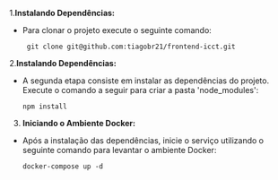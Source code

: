 1.**Instalando Dependências:**

  * Para clonar o projeto execute o seguinte comando:

    ```
     git clone git@github.com:tiagobr21/frontend-icct.git

     ```

2.**Instalando Dependências:**

   * A segunda etapa consiste em instalar as dependências do projeto. Execute o comando a seguir para criar a pasta 'node_modules':

     ```
     npm install

     ```
    
3. **Iniciando o Ambiente Docker:**

  * Após a instalação das dependências, inicie o serviço utilizando o seguinte comando para levantar o ambiente Docker:     

     ```
     docker-compose up -d
     
     ```


    
